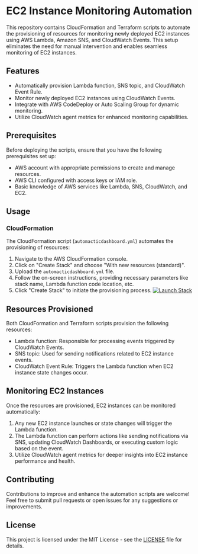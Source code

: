# EC2 Instance Monitoring Automation

This repository contains CloudFormation and Terraform scripts to automate the provisioning of resources for monitoring newly deployed EC2 instances using AWS Lambda, Amazon SNS, and CloudWatch Events. This setup eliminates the need for manual intervention and enables seamless monitoring of EC2 instances.

## Features

- Automatically provision Lambda function, SNS topic, and CloudWatch Event Rule.
- Monitor newly deployed EC2 instances using CloudWatch Events.
- Integrate with AWS CodeDeploy or Auto Scaling Group for dynamic monitoring.
- Utilize CloudWatch agent metrics for enhanced monitoring capabilities.

## Prerequisites

Before deploying the scripts, ensure that you have the following prerequisites set up:

- AWS account with appropriate permissions to create and manage resources.
- AWS CLI configured with access keys or IAM role.
- Basic knowledge of AWS services like Lambda, SNS, CloudWatch, and EC2.

## Usage

### CloudFormation

The CloudFormation script (`automacticdashboard.yml`) automates the provisioning of resources:

1. Navigate to the AWS CloudFormation console.
2. Click on "Create Stack" and choose "With new resources (standard)".
3. Upload the `automacticdashboard.yml` file.
4. Follow the on-screen instructions, providing necessary parameters like stack name, Lambda function code location, etc.
5. Click "Create Stack" to initiate the provisioning process.
[![Launch Stack](https://raw.githubusercontent.com/vireshsolanki/aws_dashboard_automation/main/cloudformation_template.yml)](https://console.aws.amazon.com/cloudformation/home#/stacks/new?templateURL=https://raw.githubusercontent.com/vireshsolanki/aws_dashboard_automation/main/cloudformation_template.yml)



## Resources Provisioned

Both CloudFormation and Terraform scripts provision the following resources:

- Lambda function: Responsible for processing events triggered by CloudWatch Events.
- SNS topic: Used for sending notifications related to EC2 instance events.
- CloudWatch Event Rule: Triggers the Lambda function when EC2 instance state changes occur.

## Monitoring EC2 Instances

Once the resources are provisioned, EC2 instances can be monitored automatically:

1. Any new EC2 instance launches or state changes will trigger the Lambda function.
2. The Lambda function can perform actions like sending notifications via SNS, updating CloudWatch Dashboards, or executing custom logic based on the event.
3. Utilize CloudWatch agent metrics for deeper insights into EC2 instance performance and health.

## Contributing

Contributions to improve and enhance the automation scripts are welcome! Feel free to submit pull requests or open issues for any suggestions or improvements.

## License

This project is licensed under the MIT License - see the [LICENSE](LICENSE) file for details.
